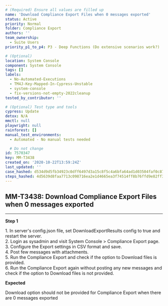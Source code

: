 ```yaml
---
# (Required) Ensure all values are filled up
name: 'Download Compliance Export Files when 0 messages exported'
status: Active
priority: Normal
folder: Compliance Export
authors: ''
team_ownership:
  - Suite Users
priority_p1_to_p4: P3 - Deep Functions (Do extensive scenarios work?)

# (Optional)
location: System Console
component: System Console
tags: []
labels:
  - No-Automated-Executions
  - TM4J-Key-Mapped-In-Cypress-Unstable
  - system-console
  - fix-versions-not-empty-2022cleanup
tested_by_contributor: ''

# (Optional) Test type and tools
cypress: Update
detox: N/A
mmctl: null
playwright: null
rainforest: []
manual_test_environments:
  - Automated - No manual tests needed

  # Do not change
id: 7570347
key: MM-T3438
created_on: '2020-10-22T13:59:24Z'
last_updated: ''
case_hashed: d534d9d5fb34923c0dff6497d3a15c8f5c4a6bfa64ad1d03504faf0c87badbecba7f4c10007572c90174ea54ac3fdff5
steps_hashed: 4d5639d8faa7713c098716ea2e1d4665ea3f74514ff8b76ffd9e82ff319e24a5a62daf4293035cd4f85ac010e1517373
---
```


<!-- (Auto-generated) Based on frontmatter's "key" and "name" -->

## MM-T3438: Download Compliance Export Files when 0 messages exported

---

**Step 1**

1\. In server's config.json file, set DownloadExportResults config to true and restart the server.\
2\. Login as sysadmin and visit System Console > Compliance Export page.\
3\. Configure the Export settings in CSV format and save.\
4\. Post few messages with attachments.\
5\. Run the Compliance Export and check if the option to Download files is provided.\
6\. Run the Compliance Export again without posting any new messages and check if the option to Download files is not provided.

**Expected**

Download option should not be provided for Compliance Export when there are 0 messages exported
